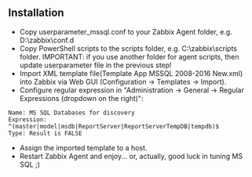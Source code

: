 
 ## Installation
 * Copy userparameter_mssql.conf to your Zabbix Agent folder, e.g. D:\zabbix\conf.d
 * Copy PowerShell scripts to the scripts folder, e.g. C:\zabbix\scripts folder. IMPORTANT: if you use another folder for agent scripts, then update userparameter file in the previous step!
 * Import XML template file(Template App MSSQL 2008-2016 New.xml) into Zabbix via Web GUI (Configuration -> Templates -> Import).
 * Configure regular expression in "Administration -> General -> Regular Expressions (dropdown on the right)":

``` text
Name: MS SQL Databases for discovery
Expression: ^(master|model|msdb|ReportServer|ReportServerTempDB|tempdb)$
Type: Result is FALSE
```

* Assign the imported template to a host.
* Restart Zabbix Agent and enjoy... or, actually, good luck in tuning MS SQL ;)